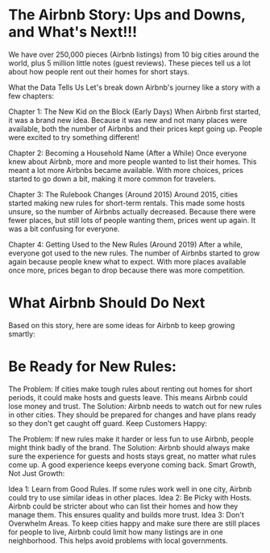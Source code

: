# The Airbnb Story: Ups and Downs, and What's Next!!!

We have over 250,000 pieces (Airbnb listings) from 10 big cities around the world, plus 5 million little notes (guest reviews). These pieces tell us a lot about how people rent out their homes for short stays.

What the Data Tells Us
Let's break down Airbnb's journey like a story with a few chapters:

Chapter 1: The New Kid on the Block (Early Days)
When Airbnb first started, it was a brand new idea. Because it was new and not many places were available, both the number of Airbnbs and their prices kept going up. People were excited to try something different!

Chapter 2: Becoming a Household Name (After a While)
Once everyone knew about Airbnb, more and more people wanted to list their homes. This meant a lot more Airbnbs became available. With more choices, prices started to go down a bit, making it more common for travelers.

Chapter 3: The Rulebook Changes (Around 2015)
Around 2015, cities started making new rules for short-term rentals. This made some hosts unsure, so the number of Airbnbs actually decreased. Because there were fewer places, but still lots of people wanting them, prices went up again. It was a bit confusing for everyone.

Chapter 4: Getting Used to the New Rules (Around 2019)
After a while, everyone got used to the new rules. The number of Airbnbs started to grow again because people knew what to expect. With more places available once more, prices began to drop because there was more competition.

# What Airbnb Should Do Next
Based on this story, here are some ideas for Airbnb to keep growing smartly:

# Be Ready for New Rules:

The Problem: If cities make tough rules about renting out homes for short periods, it could make hosts and guests leave. This means Airbnb could lose money and trust.
The Solution: Airbnb needs to watch out for new rules in other cities. They should be prepared for changes and have plans ready so they don't get caught off guard.
Keep Customers Happy:

The Problem: If new rules make it harder or less fun to use Airbnb, people might think badly of the brand.
The Solution: Airbnb should always make sure the experience for guests and hosts stays great, no matter what rules come up. A good experience keeps everyone coming back.
Smart Growth, Not Just Growth:

Idea 1: Learn from Good Rules. If some rules work well in one city, Airbnb could try to use similar ideas in other places.
Idea 2: Be Picky with Hosts. Airbnb could be stricter about who can list their homes and how they manage them. This ensures quality and builds more trust.
Idea 3: Don't Overwhelm Areas. To keep cities happy and make sure there are still places for people to live, Airbnb could limit how many listings are in one neighborhood. This helps avoid problems with local governments.
